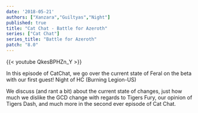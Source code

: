 ```yaml
---
date: '2018-05-21'
authors: ["Xanzara","Guiltyas","Night"]
published: true
title: "Cat Chat - Battle for Azeroth"
series: ["Cat Chat"]
series_title: "Battle for Azeroth"
patch: "8.0"
---
```



{{< youtube QkesBPHZn_Y >}}

In this episode of CatChat, we go over the current state of Feral on the beta with our first guest!
Night of HC (Burning Legion-US)

We discuss (and rant a bit) about the current state of changes,
just how much we dislike the GCD change with regards to Tigers Fury, our opinion of Tigers Dash,
and much more in the second ever episode of Cat Chat.
